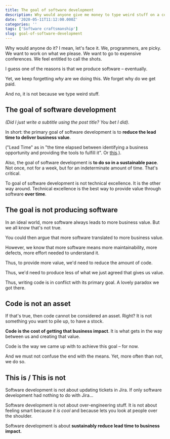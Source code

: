 ```yaml
---
title: The goal of software development
description: Why would anyone give me money to type weird stuff on a computer?
date: '2020-05-11T11:12:00.000Z'
categories: ''
tags: ['Software craftsmanship']
slug: goal-of-software-development
---
```


Why would anyone do it? I mean, let's face it. We, programmers, are picky. We want to work on what we please. We want to go to expensive conferences. We feel entitled to call the shots.

I guess one of the reasons is that we produce software – eventually.

Yet, we keep forgetting *why* are we doing this. We forget why do we get paid.

And no, it is not because we type weird stuff.

## The goal of software development

*(Did I just write a subtitle using the post title? You bet I did).*

In short: the primary goal of software development is to **reduce the lead time to deliver business value**.

("Lead Time" as in "the time elapsed between identifying a business opportunity and providing the tools to fulfill it". Or [this](https://leanandkanban.wordpress.com/2009/04/18/lead-time-vs-cycle-time/).).

Also, the goal of software development is **to do so in a sustainable pace**. Not once, not for a week, but for an indeterminate amount of time. That's critical.

To goal of software development is not technical excellence. It is the other way around. Technical excellence is the best way to provide value through software **over time**.

## The goal is not producing software

In an ideal world, more software always leads to more business value. But we all know that's not true.

You could then argue that more software translated to more business value.

However, we know that more software means more maintainability, more defects, more effort needed to understand it.

Thus, to provide more value, we'd need to reduce the amount of code.

Thus, we'd need to produce less of what we just agreed that gives us value.

Thus, writing code is in conflict with its primary goal. A lovely paradox we got there.

## Code is not an asset

If that's true, then code cannot be considered an asset. Right? It is not something you want to pile up, to have a stock.

**Code is the cost of getting that business impact**. It is what gets in the way between us and creating that value.

Code is the way we came up with to achieve this goal – for now.

And we must not confuse the end with the means. Yet, more often than not, we do so.

## This is / This is not

Software development is not about updating tickets in Jira. If only software development had nothing to do with Jira…

Software development is not about over-engineering stuff. It is not about feeling smart because *it is cool* and because lets you look at people over the shoulder.

Software development is about **sustainably reduce lead time to business impact.**


